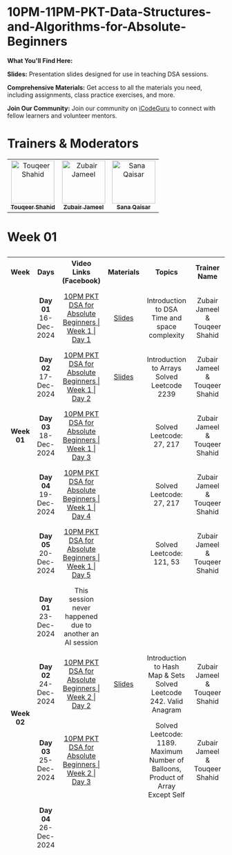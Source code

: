 # 10PM-11PM-PKT-Data-Structures-and-Algorithms-for-Absolute-Beginners
**What You'll Find Here:**

**Slides:** Presentation slides designed for use in teaching DSA sessions.

**Comprehensive Materials:** Get access to all the materials you need, including assignments, class practice exercises, and more.

**Join Our Community:** Join our community on [iCodeGuru](www.icode.guru/join) to connect with fellow learners and volunteer mentors.

# Trainers & Moderators

<table>
    <tbody>
        <tr>
            <td align="center">
                <a href="https://github.com/TouqeerShahid951">
                    <img src="https://avatars.githubusercontent.com/u/73354832?s=400&u=82a0352cdb9d7ca322656df7cddab0ba4e028bbf&v=4" width="100px;" alt="Touqeer Shahid"/>
                    <br />
                    <sub><b>Touqeer Shahid</b></sub>
                </a> 
            </td>
            <td align="center">
                <a href="https://github.com/zubairjameel">
                    <img src="https://avatars.githubusercontent.com/u/108864474?v=4" width="100px;" alt="Zubair Jameel"/>
                    <br />
                    <sub><b>Zubair Jameel</b></sub>
                </a> 
            </td>
            <td align="center">
                <a href="https://github.com/sana261">
                    <img src="https://avatars.githubusercontent.com/u/175141665?v=4" width="100px;" alt="Sana Qaisar"/>
                    <br />
                    <sub><b>Sana Qaisar</b></sub>
                </a> 
            </td>
        </tr> 
    </tbody>
</table>

# Week 01
<table style="border-collapse: separate; border-spacing: 0 10px;">
    <tbody>
        <tr>
            <th>Week</th>
            <th>Days</th>
            <th>Video Links (Facebook)</th>
            <th>Materials</th>
            <th>Topics</th>
            <th align="center">Trainer Name</th>
        </tr>
        <tr>
            <td align="center" rowspan="5"><b>Week 01</b></td>
            <td align="center"><b>Day 01</b><br>16-Dec-2024</td>
            <td align="center"><a href="https://www.facebook.com/share/v/14FwoLyavM/">10PM PKT DSA for Absolute Beginners | Week 1 | Day 1</a></td>
            <td align="center"><a href="https://docs.google.com/presentation/d/1yKT9XCfTzimCsl4R_qY4kWL3p31obnwn/edit?usp=sharing&ouid=111243441221144049415&rtpof=true&sd=true">Slides</a></td>
            <td align="center">Introduction to DSA<br>Time and space complexity</td>
            <td align="center"> Zubair Jameel & Touqeer Shahid</td>
        </tr>
        <tr>
            <td align="center"><b>Day 02</b><br>17-Dec-2024</td>
            <td align="center"><a href="">10PM PKT DSA for Absolute Beginners | Week 1 | Day 2</a></td>
            <td align="center"><a href="https://docs.google.com/presentation/d/1YNfKG_WHybRxB4no7lurvxka1rPZtNiJ/edit?usp=sharing&ouid=111243441221144049415&rtpof=true&sd=true">Slides</a></td>
            <td align="center">Introduction to Arrays<br>Solved Leetcode 2239</td>
            <td align="center"> Zubair Jameel & Touqeer Shahid</td>
        </tr>
           <tr>
            <td align="center"><b>Day 03</b><br>18-Dec-2024</td>
            <td align="center"><a href="https://www.facebook.com/share/v/19eVwx1dUY/">10PM PKT DSA for Absolute Beginners | Week 1 | Day 3</a></td>
            <td></td>
            <td align="center">Solved Leetcode: 27, 217</td>
            <td align="center"> Zubair Jameel & Touqeer Shahid</td>
        </tr>
         </tr>
           <tr>
            <td align="center"><b>Day 04</b><br>19-Dec-2024</td>
            <td align="center"><a href="https://www.facebook.com/share/v/1BfL3ie73j/">10PM PKT DSA for Absolute Beginners | Week 1 | Day 4</a></td>
            <td></td>
            <td align="center">Solved Leetcode: 27, 217</td>
            <td align="center"> Zubair Jameel & Touqeer Shahid</td>
        </tr> 
        </tr>
           <tr>
            <td align="center"><b>Day 05</b><br>20-Dec-2024</td>
            <td align="center"><a href="https://www.facebook.com/share/v/16xiMcAvpD/">10PM PKT DSA for Absolute Beginners | Week 1 | Day 5</a></td>
            <td></td>
            <td align="center">Solved Leetcode: 121, 53</td>
            <td align="center"> Zubair Jameel & Touqeer Shahid</td>
        </tr>
         <tr>
            <td align="center" rowspan="5"><b>Week 02</b></td>
            <td align="center"><b>Day 01</b><br>23-Dec-2024</td>
            <td align="center" columnspan = "5" >This session never happened due to another an AI session</a></td>
            <td align="center"></td>
            <td align="center"></td>
            <td align="center"></td>
        </tr>
        <tr>
            <td align="center"><b>Day 02</b><br>24-Dec-2024</td>
            <td align="center"><a href="https://www.facebook.com/share/v/15ZHmXYJ5R/">10PM PKT DSA for Absolute Beginners | Week 2 | Day 2</a></td>
            <td align="center"><a href="https://docs.google.com/presentation/d/1YNfKG_WHybRxB4no7lurvxka1rPZtNiJ/edit?usp=sharing&ouid=111243441221144049415&rtpof=true&sd=true">Slides</a></td>
            <td align="center">Introduction to Hash Map & Sets<br> Solved Leetcode 242. Valid Anagram</td>
            <td align="center"> Zubair Jameel & Touqeer Shahid</td>
        </tr>
           <tr>
            <td align="center"><b>Day 03</b><br>25-Dec-2024</td>
            <td align="center"><a href="https://www.facebook.com/share/v/15ohK2Cyms/">10PM PKT DSA for Absolute Beginners | Week 2 | Day 3</a></td>
            <td></td>
            <td align="center">Solved Leetcode: 1189. Maximum Number of Balloons, Product of Array Except Self</td>
            <td align="center"> Zubair Jameel & Touqeer Shahid</td>
        </tr>
         </tr>
           <tr>
            <td align="center"><b>Day 04</b><br>26-Dec-2024</td>
        </tr> 
        </tr>

        
</tbody>
</table>
